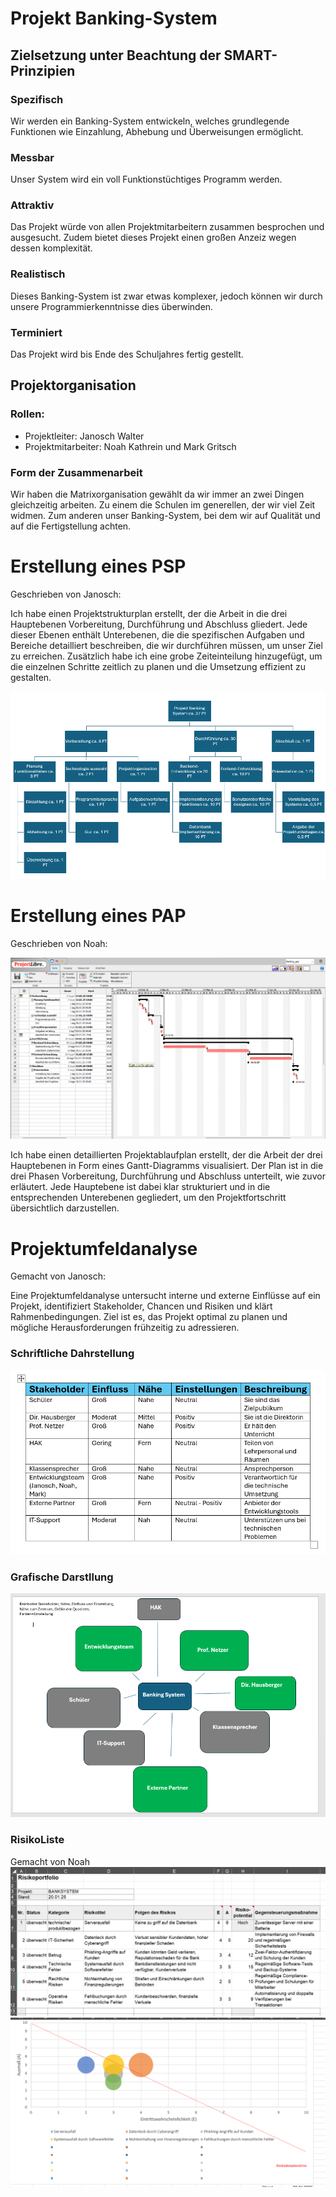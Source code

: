 # Projekt Banking-System

## Zielsetzung unter Beachtung der SMART-Prinzipien

### Spezifisch
Wir werden ein Banking-System entwickeln, welches grundlegende Funktionen wie Einzahlung, Abhebung und Überweisungen ermöglicht.

### Messbar
Unser System wird ein voll Funktionstüchtiges Programm werden.

### Attraktiv
Das Projekt würde von allen Projektmitarbeitern zusammen besprochen und ausgesucht. Zudem bietet dieses Projekt einen großen Anzeiz wegen dessen komplexität.

### Realistisch

Dieses Banking-System ist zwar etwas komplexer, jedoch können wir durch unsere Programmierkenntnisse dies überwinden. 

### Terminiert

Das Projekt wird bis Ende des Schuljahres fertig gestellt.

## Projektorganisation

### Rollen:

 - Projektleiter: Janosch Walter
 - Projektmitarbeiter: Noah Kathrein und Mark Gritsch

### Form der Zusammenarbeit

Wir haben die Matrixorganisation gewählt da wir immer an zwei Dingen gleichzeitig arbeiten. Zu einem die Schulen im generellen, der wir viel Zeit widmen. Zum anderen unser Banking-System, bei dem wir auf Qualität und auf die Fertigstellung achten.

# Erstellung eines PSP

Geschrieben von Janosch:

Ich habe einen Projektstrukturplan erstellt, der die Arbeit in die drei Hauptebenen Vorbereitung, Durchführung und Abschluss gliedert. Jede dieser Ebenen enthält Unterebenen, die die spezifischen Aufgaben und Bereiche detailliert beschreiben, die wir durchführen müssen, um unser Ziel zu erreichen. Zusätzlich habe ich eine grobe Zeiteinteilung hinzugefügt, um die einzelnen Schritte zeitlich zu planen und die Umsetzung effizient zu gestalten.

![PSP Bankingsystem](PSP_Banking_system.png)
# Erstellung eines PAP
Geschrieben von Noah:

![img_2.png](img_2.png)

Ich habe einen detaillierten Projektablaufplan erstellt, der die Arbeit der drei Hauptebenen in Form eines Gantt-Diagramms visualisiert. Der Plan ist in die drei Phasen Vorbereitung, Durchführung und Abschluss unterteilt, wie zuvor erläutert. Jede Hauptebene ist dabei klar strukturiert und in die entsprechenden Unterebenen gegliedert, um den Projektfortschritt übersichtlich darzustellen.

# Projektumfeldanalyse

Gemacht von Janosch:


Eine Projektumfeldanalyse untersucht interne und externe Einflüsse auf ein Projekt, identifiziert Stakeholder, Chancen und Risiken und klärt Rahmenbedingungen. Ziel ist es, das Projekt optimal zu planen und mögliche Herausforderungen frühzeitig zu adressieren.

### Schriftliche Dahrstellung

![img 3.png](img%203.png)

### Grafische Darstllung

![img 4.png](img%204.png)

### RisikoListe
Gemacht von Noah
![img_3.png](img_3.png)
![img_4.png](img_4.png)









